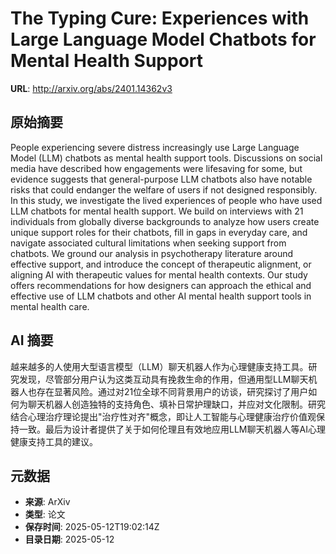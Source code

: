 # The Typing Cure: Experiences with Large Language Model Chatbots for Mental Health Support

**URL**: http://arxiv.org/abs/2401.14362v3

## 原始摘要

People experiencing severe distress increasingly use Large Language Model
(LLM) chatbots as mental health support tools. Discussions on social media have
described how engagements were lifesaving for some, but evidence suggests that
general-purpose LLM chatbots also have notable risks that could endanger the
welfare of users if not designed responsibly. In this study, we investigate the
lived experiences of people who have used LLM chatbots for mental health
support. We build on interviews with 21 individuals from globally diverse
backgrounds to analyze how users create unique support roles for their
chatbots, fill in gaps in everyday care, and navigate associated cultural
limitations when seeking support from chatbots. We ground our analysis in
psychotherapy literature around effective support, and introduce the concept of
therapeutic alignment, or aligning AI with therapeutic values for mental health
contexts. Our study offers recommendations for how designers can approach the
ethical and effective use of LLM chatbots and other AI mental health support
tools in mental health care.


## AI 摘要

越来越多的人使用大型语言模型（LLM）聊天机器人作为心理健康支持工具。研究发现，尽管部分用户认为这类互动具有挽救生命的作用，但通用型LLM聊天机器人也存在显著风险。通过对21位全球不同背景用户的访谈，研究探讨了用户如何为聊天机器人创造独特的支持角色、填补日常护理缺口，并应对文化限制。研究结合心理治疗理论提出"治疗性对齐"概念，即让人工智能与心理健康治疗价值观保持一致。最后为设计者提供了关于如何伦理且有效地应用LLM聊天机器人等AI心理健康支持工具的建议。

## 元数据

- **来源**: ArXiv
- **类型**: 论文
- **保存时间**: 2025-05-12T19:02:14Z
- **目录日期**: 2025-05-12
